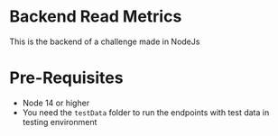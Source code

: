 # Backend Read Metrics
This is the backend of a challenge made in NodeJs

# Pre-Requisites
- Node 14 or higher
- You need the `testData` folder to run the endpoints with test data in testing environment

